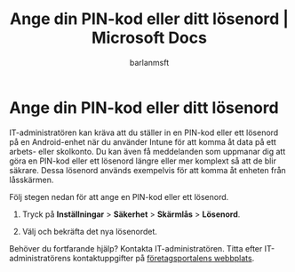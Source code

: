﻿---
title: "Ange din PIN-kod eller ditt lösenord | Microsoft Docs"
description: 
keywords: 
author: barlanmsft
ms.author: barlan
manager: angrobe
ms.date: 03/13/2017
ms.topic: article
ms.prod: 
ms.service: microsoft-intune
ms.technology: 
ms.assetid: b29ac1bb-ef57-4ef1-9ea5-191ee8694e58
searchScope:
- User help
ROBOTS: 
ms.reviewer: arnab
ms.suite: ems
ms.custom: intune-enduser
ms.translationtype: Human Translation
ms.sourcegitcommit: 9ff1adae93fe6873f5551cf58b1a2e89638dee85
ms.openlocfilehash: 393a1aa0f9e917d2a124f4deaa086f0369ded4ef
ms.contentlocale: sv-se
ms.lasthandoff: 05/23/2017


---

# <a name="set-your-pin-or-password"></a>Ange din PIN-kod eller ditt lösenord

IT-administratören kan kräva att du ställer in en PIN-kod eller ett lösenord på en Android-enhet när du använder Intune för att komma åt data på ett arbets- eller skolkonto. Du kan även få meddelanden som uppmanar dig att göra en PIN-kod eller ett lösenord längre eller mer komplext så att de blir säkrare. Dessa lösenord används exempelvis för att komma åt enheten från låsskärmen.

Följ stegen nedan för att ange en PIN-kod eller ett lösenord.

1.  Tryck på **Inställningar** &gt; **Säkerhet** &gt; **Skärmlås** &gt; **Lösenord**.

2.  Välj och bekräfta det nya lösenordet.


Behöver du fortfarande hjälp? Kontakta IT-administratören. Titta efter IT-administratörens kontaktuppgifter på [företagsportalens webbplats](http://portal.manage.microsoft.com).

